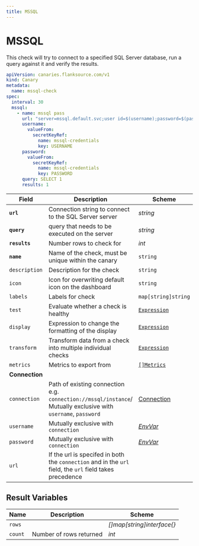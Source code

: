 ```yaml
---
title: MSSQL
---
```


# <Icon name="mssql"/> MSSQL

This check will try to connect to a specified SQL Server database, run a query against it and verify the results.

```yaml
apiVersion: canaries.flanksource.com/v1
kind: Canary
metadata:
  name: mssql-check
spec:
  interval: 30
  mssql:
    - name: mssql pass
      url: "server=mssql.default.svc;user id=$(username);password=$(password);port=1433;database=master"
      username:
        valueFrom:
          secretKeyRef:
            name: mssql-credentials
            key: USERNAME
      password:
        valueFrom:
          secretKeyRef:
            name: mssql-credentials
            key: PASSWORD
      query: SELECT 1
      results: 1
```

| Field | Description | Scheme | Required |
| ----- | ----------- | ------ | -------- |
| **`url`** | Connection string to connect to the SQL Server server | *string* | Yes |
| **`query`** | query that needs to be executed on the server | *string* | Yes |
| **`results`** | Number rows to check for | *int* | Yes |
| **`name`**    | Name of the check, must be unique within the canary         | `string`                                     | Yes      |
| `description` | Description for the check                                   | `string`                                     |          |
| `icon`        | Icon for overwriting default icon on the dashboard          | `string`                                     |          |
| `labels`      | Labels for check                                            | `map[string]string`                          |          |
| `test`        | Evaluate whether a check is healthy                         | [`Expression`](/concepts/health-evaluation)  |          |
| `display`     | Expression to change the formatting of the display          | [`Expression`](/concepts/display-formatting) |          |
| `transform`   | Transform data from a check into multiple individual checks | [`Expression`](/concepts/transforms)          |          |
| `metrics`     | Metrics to export from                                      | [`[]Metrics`](/concepts/metrics-exporter)    |          |
| **Connection** |  |  | |
| `connection` | Path of existing connection e.g. `connection://mssql/instance`/ Mutually exclusive with `username`, `password` <br/> <Commercial/> | [Connection](../../concepts/connections) | |
| `username` | Mutually exclusive with `connection` | [*EnvVar*](../../concepts/authentication/#envvar) | |
| `password` | Mutually exclusive with `connection` | [*EnvVar*](../../concepts/authentication/#envvar) | |
| `url` | If the url is specifed in both the `connection` and in the `url` field, the `url` field takes precedence |  | |


## Result Variables

| Name    | Description             | Scheme                     |
| ------- | ----------------------- | -------------------------- |
| `rows`  |                         | *[]map[string]interface{}* |
| `count` | Number of rows returned | *int*                      |

